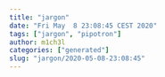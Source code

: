 ```yaml
---
title: "jargon"
date: "Fri May  8 23:08:45 CEST 2020"
tags: ["jargon", "pipotron"]
author: m1ch3l
categories: ["generated"]
slug: "jargon/2020-05-08-23:08:45"
---
```



